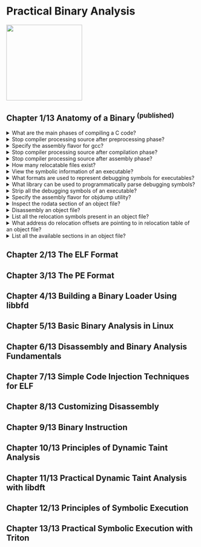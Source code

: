 # Practical Binary Analysis
<img src="../../../covers/9781593279127.jpg" width="200"/>

## Chapter 1/13 Anatomy of a Binary <sup>(published)</sup>

<details>
<summary>What are the main phases of compiling a C code?</summary>

> **Description**
>
> 1. Preprocessing
> 2. Compilation
> 3. Assembly
> 4. Linking
>
> ---
> **Resources**
> - Practical Binary Analysis - Chapter 1
>
> ---
> **References**
> ---
</details>

<details>
<summary>Stop compiler processing source after preprocessing phase?</summary>

> ```c
> #include <stdio.h>
>
> int main()
> {
>     fprintf(stdout, "Preprocessing\n");
> }
> ``````
>
> For gcc, this can be done sing the following command:
>
> ```sh
> gcc -E -P -o main.cc main.c
> ``````
>
> Where `-E` tells gcc to stop after preprocessing and `-P` causes the compiler
> to omit debugging information so that the output is a bit cleaner.
>
> ---
> **Resources**
> - Practical Binary Analysis - Chapter 1
>
> ---
> **References**
> ---
</details>

<details>
<summary>Specify the assembly flavor for gcc?</summary>

> ```sh
> gcc -masm intel
> gcc -masm att
> ``````
>
> ---
> **Resources**
> - Practical Binary Analysis - Chapter 1
>
> ---
> **References**
> ---
</details>

<details>
<summary>Stop compiler processing source after compilation phase?</summary>

> ```sh
> gcc -g -O0 -S -masm=intel -o main.s main.c
> ``````
>
> ---
> **Resources**
> - Practical Binary Analysis - Chapter 1
>
> ---
> **References**
> ---
</details>

<details>
<summary>Stop compiler processing source after assembly phase?</summary>

> ```cpp
> gcc -g -O0 -c -o main.o main.c
> file main.o
> ``````
>
> ---
> **Resources**
> - Practical Binary Analysis - Chapter 1
> ---
> **References**
> ---
</details>

<details>
<summary>How many relocatable files exist?</summary>

> **Description**
>
> There are position-independent (relocatable) object files which can be
> combined to form a complete binary executable. On the other hand there are
> position-independent (relocatable) executables, which you can call them apart
> from ordinary shared libraries because they have an entry point address.
>
> ---
> **Resources**
> - Practical Binary Analysis - Chapter 1
>
> ---
> **References**
> ---
</details>

<details>
<summary>View the symbolic information of an executable?</summary>

> ```sh
> readelf --syms a.out
> ``````
>
> ---
> **Resources**
> - Practical Binary Analysis - Chapter 1
>
> ---
> **References**
> ---
</details>

<details>
<summary>What formats are used to represent debugging symbols for executables?</summary>

> **Description**
>
> For ELF binaries, debugging symbols are typically generated in the DWARF
> format, while PE binaries usually use the proprietary PDB format. DWARF
> information is usually embedded within the binary, while PDB comes in the
> form of a separate symbol file.
>
> ---
> **Resources**
> - Practical Binary Analysis - Chapter 1
>
> ---
> **References**
> ---
</details>

<details>
<summary>What library can be used to programmatically parse debugging symbols?</summary>

> `libbfd` & `libdwarf`.
>
> ---
> **Resources**
> - Practical Binary Analysis - Chapter 1
> ---
> **References**
> ---
</details>

<details>
<summary>Strip all the debugging symbols of an executable?</summary>

> **Description**
>
> ```sh
> strip --strip-all a.out
> readelf --syms a.out
> ``````
>
> ---
> **Resources**
> - Practical Binary Analysis - Chapter 1
>
> ---
> **References**
> ---
</details>

<details>
<summary>Specify the assembly flavor for objdump utility?</summary>

> ```sh
> objdump -M intel
> objdump -M att
> ``````
>
> ---
> **Resources**
> - Practical Binary Analysis - Chapter 1
>
> ---
> **References**
> ---
</details>

<details>
<summary>Inspect the rodata section of an object file?</summary>

> The `.rodata` section contains all constants.
>
> ```sh
> objdump -sj .rodata example.o
> ``````
>
> ---
> **Resources**
> - Practical Binary Analysis - Chapter 1
> ---
> **References**
> ---
</details>

<details>
<summary>Disassembly an object file?</summary>

> **Description**
>
> ```sh
> objdump -M intel -d example.o
> ``````
>
> ---
> **Resources**
> - Practical Binary Analysis - Chapter 1
> ---
> **References**
> ---
</details>

<details>
<summary>List all the relocation symbols present in an object file?</summary>

> **Description**
>
> ```sh
> readelf --relocs example.o
> ``````
>
> ---
> **Resources**
> - Practical Binary Analysis - Chapter 1
> ---
> **References**
> ---
</details>

<details>
<summary>What address do relocation offsets are pointing to in relocation table of an object file?</summary>

> **Description**
>
> The leftmost column of each line in the `readelf --relocs` output is the
> offset in the object file where the resolved reference must be filled in. The
> offset equals to the offset of the instruction that needs to be fixed, plus
> 1. This is because you only want to overwrite the operand of the instruction,
> not the opcode of the instruction which happens to be only 1 byte. So to
> point to the instruction's operand, the relocation symbol needs to skip past
> the opcode byte.
>
> ```sh
> readelf --relocs example.o
> ``````
>
> ---
> **Resources**
> - Practical Binary Analysis - Chapter 1
> ---
> **References**
> ---
</details>

<details>
<summary>List all the available sections in an object file?</summary>

> ```sh
> readelf --sections example.o
> ``````
>
> ---
> **Resources**
> - Practical Binary Analysis - Chapter 1
>
> ---
> **References**
> ---
</details>

## Chapter 2/13 The ELF Format
## Chapter 3/13 The PE Format
## Chapter 4/13 Building a Binary Loader Using libbfd
## Chapter 5/13 Basic Binary Analysis in Linux
## Chapter 6/13 Disassembly and Binary Analysis Fundamentals
## Chapter 7/13 Simple Code Injection Techniques for ELF
## Chapter 8/13 Customizing Disassembly
## Chapter 9/13 Binary Instruction
## Chapter 10/13 Principles of Dynamic Taint Analysis
## Chapter 11/13 Practical Dynamic Taint Analysis with libdft
## Chapter 12/13 Principles of Symbolic Execution
## Chapter 13/13 Practical Symbolic Execution with Triton
